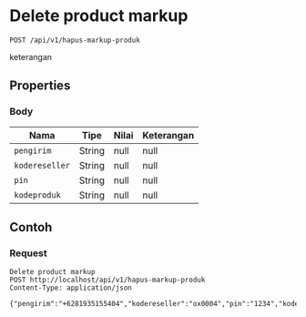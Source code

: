 # Delete product markup
```http
POST /api/v1/hapus-markup-produk
```
keterangan
## Properties
### Body
Nama | Tipe | Nilai | Keterangan
--- | --- | --- | ---
<code>pengirim</code> | String | null | null
<code>kodereseller</code> | String | null | null
<code>pin</code> | String | null | null
<code>kodeproduk</code> | String | null | null
## Contoh
### Request
```http
Delete product markup
POST http://localhost/api/v1/hapus-markup-produk
Content-Type: application/json

{"pengirim":"+6281935155404","kodereseller":"ox0004","pin":"1234","kodeproduk":"test5"}
```
